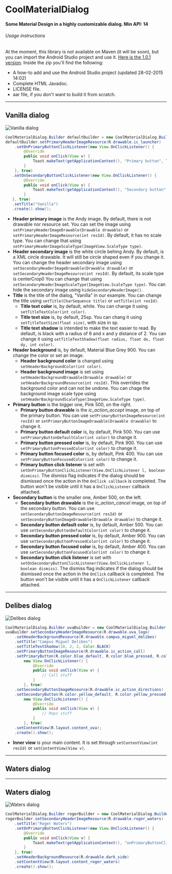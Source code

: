 # CoolMaterialDialog

#### Some Material Design in a highly customizable dialog. Min API: 14

###### Usage instructions

At the moment, this library is not available on Maven (it will be soon), but you can import the Android Studio project and use it. [Here is the 1.0.1 version](https://github.com/SergioLuis/CoolMaterialDialog/releases/tag/v1.0.1). Inside the zip you'll find the following:

* A how-to add and use the Android Studio project (updated 28-02-2015 14:02)
* Complete HTML Javadoc.
* LICENSE file.
* aar file, if you don't want to build it from scratch.

-----------------------------------------------------------

## Vanilla dialog  

![Vanilla dialog](https://img.imgur.com/VNNhXm2.png)  


```java
CoolMaterialDialog.Builder defaultBuilder = new CoolMaterialDialog.Builder(MainActivity.this);
defaultBuilder.setPrimaryHeaderImageResource(R.drawable.ic_launcher)
    .setOnPrimaryButtonClickListener(new View.OnClickListener() {
        @Override
        public void onClick(View v) {
            Toast.makeText(getApplicationContext(), "Primary button", Toast.LENGTH_SHORT).show();
        }
    }, true)
   .setOnSecondaryButtonClickListener(new View.OnClickListener() {
        @Override
        public void onClick(View v) {
            Toast.makeText(getApplicationContext(), "Secondary button", Toast.LENGTH_SHORT).show();
        }
   }, true)
   .setTitle("Vanilla")
   .create().show();
```

* __Header primary image__ is the Andy image. By default, there is not drawable nor resource set. You can set the image using ```setPrimaryHeaderImageDrawable(Drawable drawable)``` or ```setPrimaryHeaderImageResource(int resId)```. By default, it has no scale type. You can change that using ```setPrimaryHeaderImageScaleType(ImageView.ScaleType type)```.
* __Header secondary image__ is the white circle behing Andy. By default, is a XML circle drawable. It will still be circle shaped even if you change it. You can change the header secondary image using ```setSecondaryHeaderImageDrawable(Drawable drawable)``` or ```setSecondaryHeaderImageResource(int resId)```. By default, its scale type is centerCrop0 You can change that using ```setSecondaryHeaderImageScaleType(ImageView.ScaleType type)```. You can hide the secondary image using ```hideSecondaryHeaderImage()```.
* __Title__ is the title of the dialog, "Vanilla" in our example. You can change the title using ```setTitle(CharSequence title)``` or ```setTitle(int resId)```.
    * __Title text color__ is, by default, white. You can change it using ```setTitleTextColor(int color)```.
    * __Title text size__ is, by default, 25sp. You can chang it using ```setTitleTextSize(float size)```, with size in sp.
    * __Title text shadow__ is intended to make the text easier to read. By default, is black with a radius of 6 and x and y distance of 2. You can change it using ```setTitleTextShadow(float radius, float dx, float dy, int color)```.
* __Header background__ is, by default, Material Blue Grey 900. You can change the color or set an image.
    * __Header background color__ is changed using ```setHeaderBackgroundColor(int color)```.
    * __Header background image__ is set using ```setHeaderBackgroundDrawable(Drawable drawable)``` or ```setHeaderBackgroundResource(int resId)```. This overrides the background color and can not be undone. You can chage the background image scale type using ```setHeaderBackgroundScaleType(ImageView.ScaleType type)```.
* __Primary button__ is the bigger one, Pink 500, on the right.
    * __Primary button drawable__ is the _ic\_action\_accept_ image, on top of the primary button. You can use ```setPrimaryButtonImageResource(int resId)``` or ```setPrimaryButtonImageDrawable(Drawable drawable)``` to change it.
    * __Primary button default color__ is, by default, Pink 500. You can use ```setPrimaryButtonDefaultColor(int color)``` to change it.
    * __Primary button pressed color__ is, by default, Pink 900. You can use ```setPrimaryButtonPressedColor(int color)``` to change it.
    * __Primary button focused color__ is, by default, Pink 400. You can use ```setPrimaryButtonFocusedColor(int color)``` to change it.
    * __Primary button click listener__ is set with ```setOnPrimaryButtonClickListener(View.OnClickListener l, boolean dismiss)```. The dismiss flag indicates if the dialog should be dismissed once the action in the ```OnClick callback``` is completed. The button won't be visible until it has a ```OnClickListener``` callback attached.
* __Secondary button__ is the smaller one, Amber 500, on the left.
    * __Secondary button drawable__ is the _ic\_action\_cancel_ image, on top of the secondary button. You can use ```setSecondaryButtonImageResource(int resId)``` or ```setSecondaryButtonImageDrawable(Drawable drawable)``` to change it.
    * __Secondary button default color__ is, by default, Amber 500. You can use ```setSecondaryButtonDefaultColor(int color)``` to change it.
    * __Secondary button pressed color__ is, by default, Amber 900. You can use ```setSecondaryButtonPressedColor(int color)``` to change it.
    * __Secondary button focused color__ is, by default, Amber 400. You can use ```setSecondaryButtonFocusedColor(int color)``` to change it.
    * __Secondary button click listener__ is set with ```setOnSecondaryButtonClickListener(View.OnClickListener l, boolean dismiss)```. The dismiss flag indicates if the dialog should be dismissed once the action in the ```OnClick``` callback is completed. The button won't be visible until it has a ```OnClickListener``` callback attached.  

--------------------------------------------------------------------------

## Delibes dialog

![Delibes dialog](https://img.imgur.com/9GXALFQ.png)  

```java
CoolMaterialDialog.Builder uvaBuilder = new CoolMaterialDialog.Builder(MainActivity.this);
uvaBuilder.setSecondaryHeaderImageResource(R.drawable.uva_logo)
    .setHeaderBackgroundResource(R.drawable.campus_miguel_delibes)
    .setTitle("Campus Miguel Delibes")
    .setTitleTextShadow(10, 2, 2, Color.BLACK)
    .setPrimaryButtonImageResource(R.drawable.ic_action_call)
    .setPrimaryButton(R.color.blue_default, R.color.blue_pressed, R.color.blue_focused, 
        new View.OnClickListener() {
            @Override
            public void onClick(View v) {
                // Call stuff
            }
        }, true)
    .setSecondaryButtonImageResource(R.drawable.ic_action_directions)
    .setSecondaryButton(R.color.yellow_default, R.color.yellow_pressed, R.color.yellow_focused,
        new View.OnClickListener() {
            @Override
            public void onClick(View v) {
                // Maps stuff
            }
        }, true)
    .setContentView(R.layout.content_uva);
    .create().show();
```

* __Inner view__ is your main content. It is set through ```setContentView(int resId)``` or ```setContentView(View v)```.  

-----------------------------------------------------------------

## Waters dialog

-----------------------------------------------------------------

## Waters dialog

![Waters dialog](https://img.imgur.com/9pbNszq.png)  

```java
CoolMaterialDialog.Builder rogerBuilder = new CoolMaterialDialog.Builder(MainActivity.this);
rogerBuilder.setSecondaryHeaderImageResource(R.drawable.roger_waters)
    .setTitle("Roger Waters")
    .setOnPrimaryButtonClickListener(new View.OnClickListener() {
        @Override
        public void onClick(View v) {
            Toast.makeText(getApplicationContext(), "onPrimaryButtonClick", Toast.LENGTH_SHORT).show();
        }
    }, true)
    .setHeaderBackgroundResource(R.drawable.dark_side)
    .setContentView(R.layout.content_roger_waters)
    .create().show();
